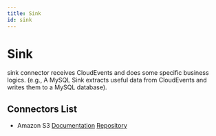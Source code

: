```yaml
---
title: Sink
id: sink
---
```


# Sink
sink connector receives CloudEvents and does some specific business logics. (e.g., A MySQL Sink extracts useful data from CloudEvents and writes them to a MySQL database).

## Connectors List

- Amazon S3 [Documentation](sink/sink-aws-s3/README.md) [Repository](https://github.com/linkall-labs/vanus-connect/tree/main/connectors/sink-aws-s3)
